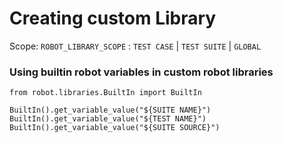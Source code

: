 # Creating custom Library 

Scope: `ROBOT_LIBRARY_SCOPE` : `TEST CASE` | `TEST SUITE` | `GLOBAL`

### Using builtin robot variables in custom robot libraries 

```
from robot.libraries.BuiltIn import BuiltIn

BuiltIn().get_variable_value("${SUITE NAME}")
BuiltIn().get_variable_value("${TEST NAME}")
BuiltIn().get_variable_value("${SUITE SOURCE}")
```


